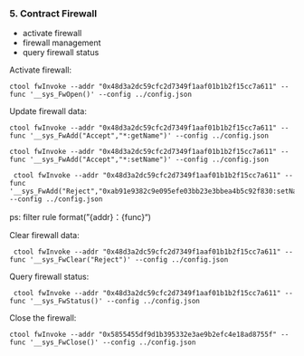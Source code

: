 ### 5. Contract Firewall

+ activate firewall
+ firewall management
+ query firewall status

Activate firewall:

```shell
ctool fwInvoke --addr "0x48d3a2dc59cfc2d7349f1aaf01b1b2f15cc7a611" --func '__sys_FwOpen()' --config ../config.json 
```

Update firewall data:

```shell
ctool fwInvoke --addr "0x48d3a2dc59cfc2d7349f1aaf01b1b2f15cc7a611" --func '__sys_FwAdd("Accept","*:getName")' --config ../config.json 

ctool fwInvoke --addr "0x48d3a2dc59cfc2d7349f1aaf01b1b2f15cc7a611" --func '__sys_FwAdd("Accept","*:setName")' --config ../config.json 
```

```shell
 ctool fwInvoke --addr "0x48d3a2dc59cfc2d7349f1aaf01b1b2f15cc7a611" --func '__sys_FwAdd("Reject","0xab91e9382c9e095efe03bb23e3bbea4b5c92f830:setName")' --config ../config.json 
```

ps: filter rule format(”{addr}：{func}“)

Clear firewall data:

```shell
 ctool fwInvoke --addr "0x48d3a2dc59cfc2d7349f1aaf01b1b2f15cc7a611" --func '__sys_FwClear("Reject")' --config ../config.json 
```

Query firewall status:

```shell
 ctool fwInvoke --addr "0x48d3a2dc59cfc2d7349f1aaf01b1b2f15cc7a611" --func '__sys_FwStatus()' --config ../config.json 
```

Close the firewall:

```shell
ctool fwInvoke --addr "0x5855455df9d1b395332e3ae9b2efc4e18ad8755f" --func '__sys_FwClose()' --config ../config.json
```


